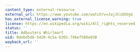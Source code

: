 ```yaml
---
content_type: external-resource
external_url: https://www.youtube.com/watch?v=JajJCcUUVgk
has_external_license_warning: true
license: https://en.wikipedia.org/wiki/All_rights_reserved
status: ''
title: Adbusters Whirlmart
uid: 0debd5d6-5420-4c5a-b301-74bef500e938
wayback_url: ''
---
```

